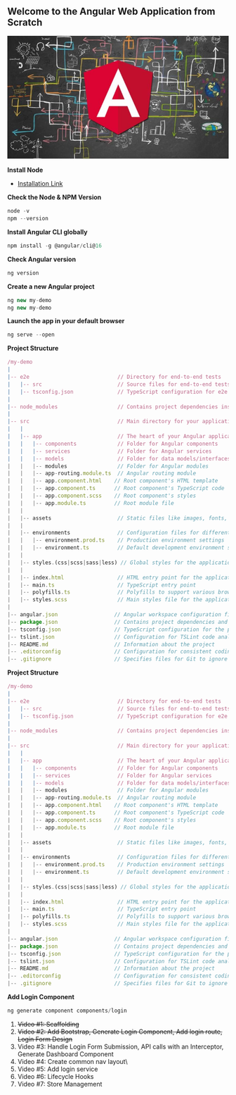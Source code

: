 ## Welcome to the Angular Web Application from Scratch

![](./How%20to%20Create%20a%20Complex%20Form%20in%20Angular.jpeg)

**Install Node**

- [Installation Link](https://nodejs.org/en/download)

**Check the Node & NPM Version**
```js
node -v
npm --version
```

**Install Angular CLI globally**
```js
npm install -g @angular/cli@16
```

**Check Angular version**
```js
ng version
```

**Create a new Angular project**
```js
ng new my-demo
ng new my-demo
```

**Launch the app in your default browser**
```js
ng serve --open
```

**Project Structure**
```js
/my-demo
|
|-- e2e                            // Directory for end-to-end tests
|   |-- src                        // Source files for end-to-end tests
|   |-- tsconfig.json              // TypeScript configuration for e2e tests
|
|-- node_modules                   // Contains project dependencies installed via npm
|
|-- src                            // Main directory for your application source code
|   |
|   |-- app                        // The heart of your Angular application
|   |   |-- components             // Folder for Angular components
|   |   |-- services               // Folder for Angular services
|   |   |-- models                 // Folder for data models/interfaces
|   |   |-- modules                // Folder for Angular modules
|   |   |-- app-routing.module.ts  // Angular routing module
|   |   |-- app.component.html    // Root component's HTML template
|   |   |-- app.component.ts      // Root component's TypeScript code
|   |   |-- app.component.scss    // Root component's styles
|   |   |-- app.module.ts         // Root module file
|   |
|   |-- assets                     // Static files like images, fonts, etc.
|   |
|   |-- environments               // Configuration files for different environments
|   |   |-- environment.prod.ts    // Production environment settings
|   |   |-- environment.ts         // Default development environment settings
|   |
|   |-- styles.(css|scss|sass|less) // Global styles for the application
|   |
|   |-- index.html                 // HTML entry point for the application
|   |-- main.ts                    // TypeScript entry point
|   |-- polyfills.ts               // Polyfills to support various browsers
|   |-- styles.scss                // Main styles file for the application
|
|-- angular.json                  // Angular workspace configuration file
|-- package.json                  // Contains project dependencies and scripts
|-- tsconfig.json                 // TypeScript configuration for the project
|-- tslint.json                   // Configuration for TSLint code analysis
|-- README.md                     // Information about the project
|-- .editorconfig                 // Configuration for consistent coding styles
|-- .gitignore                    // Specifies files for Git to ignore
```

**Project Structure**
```js
/my-demo
|
|-- e2e                            // Directory for end-to-end tests
|   |-- src                        // Source files for end-to-end tests
|   |-- tsconfig.json              // TypeScript configuration for e2e tests
|
|-- node_modules                   // Contains project dependencies installed via npm
|
|-- src                            // Main directory for your application source code
|   |
|   |-- app                        // The heart of your Angular application
|   |   |-- components             // Folder for Angular components
|   |   |-- services               // Folder for Angular services
|   |   |-- models                 // Folder for data models/interfaces
|   |   |-- modules                // Folder for Angular modules
|   |   |-- app-routing.module.ts  // Angular routing module
|   |   |-- app.component.html    // Root component's HTML template
|   |   |-- app.component.ts      // Root component's TypeScript code
|   |   |-- app.component.scss    // Root component's styles
|   |   |-- app.module.ts         // Root module file
|   |
|   |-- assets                     // Static files like images, fonts, etc.
|   |
|   |-- environments               // Configuration files for different environments
|   |   |-- environment.prod.ts    // Production environment settings
|   |   |-- environment.ts         // Default development environment settings
|   |
|   |-- styles.(css|scss|sass|less) // Global styles for the application
|   |
|   |-- index.html                 // HTML entry point for the application
|   |-- main.ts                    // TypeScript entry point
|   |-- polyfills.ts               // Polyfills to support various browsers
|   |-- styles.scss                // Main styles file for the application
|
|-- angular.json                  // Angular workspace configuration file
|-- package.json                  // Contains project dependencies and scripts
|-- tsconfig.json                 // TypeScript configuration for the project
|-- tslint.json                   // Configuration for TSLint code analysis
|-- README.md                     // Information about the project
|-- .editorconfig                 // Configuration for consistent coding styles
|-- .gitignore                    // Specifies files for Git to ignore
```

**Add Login Component**
```js
ng generate component components/login
```

1. ~~Video #1: Scaffolding~~
2. ~~Video #2: Add Bootstrap, Generate Login Component, Add login route, Login Form Design~~
3. Video #3: Handle Login Form Submission, API calls with an Interceptor, Generate Dashboard Component
4. Video #4: Create common nav layout\
5. Video #5: Add login service
6. Video #6: Lifecycle Hooks
7. Video #7: Store Management